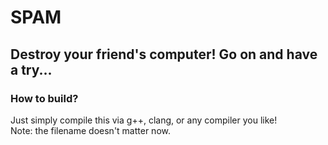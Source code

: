 # SPAM #
## Destroy your friend's computer! Go on and have a try... ##
### How to build? ###
Just simply compile this via g++, clang, or any compiler you like!   
Note: the filename doesn't matter now.


